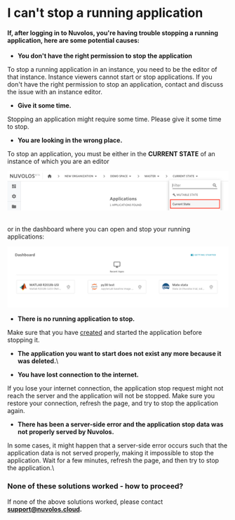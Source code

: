 # I can't stop a running application

#### If, after logging in to Nuvolos, you're having trouble stopping a running application, here are some potential causes:

* **You don't have the right permission to stop the application**

To stop a running application in an instance, you need to be the editor of that instance. Instance viewers cannot start or stop applications. If you don't have the right permission to stop an application, contact and discuss the issue with an instance editor.

* **Give it some time.**

Stopping an application might require some time. Please give it some time to stop.

* **You are looking in the wrong place.**

To stop an application, you must be either in the **CURRENT STATE** of an instance of which you are an editor

![](<../../../.gitbook/assets/Screen Shot 2020-06-11 at 9.25.56 AM.png>)

\
&#x20;or in the dashboard where you can open and stop your running applications:

![](<../../../.gitbook/assets/Screen Shot 2020-06-11 at 9.01.41 AM.png>)

* **There is no running application to stop.**

Make sure that you have [created](../../../features/applications/create-an-application.md) and started the application before stopping it.

* **The application you want to start does not exist any more because it was deleted.**\

* **You have lost connection to the internet.**

If you lose your internet connection, the application stop request might not reach the server and the application will not be stopped. Make sure you restore your connection,  refresh the page, and try to stop the application again.

* **There has been a server-side error and the application stop data was not properly served by Nuvolos.**

In some cases, it might happen that a server-side error occurs such that the application data is not served properly, making it impossible to stop the application. Wait for a few minutes, refresh the page, and then try to stop the application.\


### None of these solutions worked - how to proceed?

If none of the above solutions worked, please contact [**support@nuvolos.cloud**](mailto:support@nuvolos.cloud)**.**
